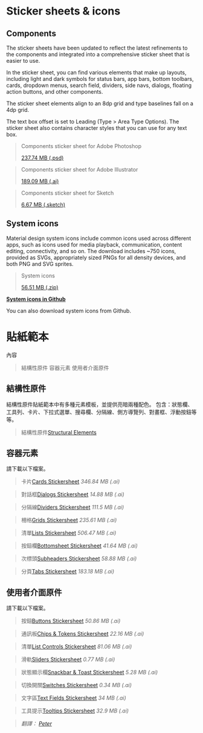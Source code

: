 

# Sticker sheets & icons

## Components

The sticker sheets have been updated to reflect the latest refinements to the components and integrated into a comprehensive sticker sheet that is easier to use.

In the sticker sheet, you can find various elements that make up layouts, including light and dark symbols for status bars, app bars, bottom toolbars, cards, dropdown menus, search field, dividers, side navs, dialogs, floating action buttons, and other components.

The sticker sheet elements align to an 8dp grid and type baselines fall on a 4dp grid.

The text box offset is set to Leading (Type > Area Type Options). The sticker sheet also contains character styles that you can use for any text box.

> Components sticker sheet for Adobe Photoshop
>
> [237.74 MB (.psd)](http://material-design.storage.googleapis.com/publish/v_2/material_ext_publish/0Bx4BSt6jniD7MGtzS0lpeFZUYmc/stickersheet_general.psd)

> Components sticker sheet for Adobe Illustrator
>
> [189.09 MB (.ai)](http://material-design.storage.googleapis.com/publish/v_2/material_ext_publish/0Bx4BSt6jniD7WDR5Q25OcXVuU28/stickersheet_general.ai)

> Components sticker sheet for Sketch
>
> [6.67 MB (.sketch)](http://material-design.storage.googleapis.com/publish/v_2/material_ext_publish/0Bx4BSt6jniD7Q3FVZ0FnM18yTHM/stickersheet_general.sketch)


## System icons

Material design system icons include common icons used across different apps, such as icons used for media playback, communication, content editing, connectivity, and so on. The download includes ~750 icons, provided as SVGs, appropriately sized PNGs for all density devices, and both PNG and SVG sprites.

> System icons
>
> [56.51 MB (.zip)](http://material-design.storage.googleapis.com/publish/v_2/material_ext_publish/0B08MbvYZK1iNZ19ldS1aNzdTQkU/material-design-icons-1.0.0.zip)


**[System icons in Github](https://github.com/google/material-design-icons)**

You can also download system icons from Github.

<!--  以下為舊版文章 -->

# 貼紙範本

內容
> 結構性原件
> 容器元素
> 使用者介面原件

## 結構性原件

結構性原件貼紙範本中有多種元素模板，並提供亮暗兩種配色。
包含：狀態欄、工具列、卡片、下拉式選單、搜尋欄、分隔線、側方導覽列、對畫框、浮動按鈕等等。

> 結構性原件[Structural Elements](http://material-design.storage.googleapis.com/downloads/stickersheet_uielements.ai)



## 容器元素

請下載以下檔案。

> 卡片[Cards Stickersheet](http://material-design.storage.googleapis.com/downloads/stickersheet_cards.ai)
*346.84 MB (.ai)*

> 對話框[Dialogs Stickersheet](http://material-design.storage.googleapis.com/downloads/stickersheet_dialogs.ai)
*14.88 MB (.ai)*

> 分隔線[Dividers Stickersheet](http://material-design.storage.googleapis.com/downloads/stickersheet_dividers.ai)
*111.5 MB (.ai)*

> 柵格[Grids Stickersheet](http://material-design.storage.googleapis.com/downloads/stickersheet_grids.ai)
*235.61 MB (.ai)*

> 清單[Lists Stickersheet](http://material-design.storage.googleapis.com/downloads/stickersheet_lists.ai)
*506.47 MB (.ai)*

> 按鈕欄[Bottomsheet Stickersheet](http://material-design.storage.googleapis.com/downloads/stickersheet_bottomsheets.ai)
*41.64 MB (.ai)*

> 次標頭[Subheaders Stickersheet](http://material-design.storage.googleapis.com/downloads/stickersheet_subheads.ai)
*58.88 MB (.ai)*

> 分頁[Tabs Stickersheet](http://material-design.storage.googleapis.com/downloads/stickersheet_tabs.ai)
*183.18 MB (.ai)*


## 使用者介面原件

請下載以下檔案。


> 按鈕[Buttons Stickersheet](http://material-design.storage.googleapis.com/downloads/stickersheet_buttons.ai)
*50.86 MB (.ai)*

> 通訊板[Chips & Tokens Stickersheet](http://material-design.storage.googleapis.com/downloads/stickersheet_chips.ai)
*22.16 MB (.ai)*

> 清單[List Controls Stickersheet](http://material-design.storage.googleapis.com/downloads/stickersheet_listcontrols.ai)
*81.06 MB (.ai)*

> 滑軌[Sliders Stickersheet](http://material-design.storage.googleapis.com/downloads/stickersheet_sliders.ai)
*0.77 MB (.ai)*

> 狀態顯示欄[Snackbar & Toast Stickersheet](http://material-design.storage.googleapis.com/downloads/stickersheet_toasts.ai)
*5.28 MB (.ai)*

> 切換開關[Switches Stickersheet](http://material-design.storage.googleapis.com/downloads/stickersheet_switches.ai)
*0.34 MB (.ai)*

> 文字區[Text Fields Stickersheet](http://material-design.storage.googleapis.com/downloads/stickersheet_textfields.ai)
*34 MB (.ai)*

> 工具提示[Tooltips Stickersheet](http://material-design.storage.googleapis.com/downloads/stickersheet_tooltips.ai)
*32.9 MB (.ai)*

> *翻譯： [Peter](https://www.facebook.com/viator75)*